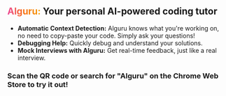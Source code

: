 <h2> <span style="background-image: linear-gradient(to right, #ec4899, #f97316, #f59e0b); -webkit-background-clip: text; background-clip: text; color: transparent;">Alguru:</span> Your personal AI-powered coding tutor</h2>

- **Automatic Context Detection:** Alguru knows what you're working on, no need to copy-paste your code. Simply ask your questions!
- **Debugging Help:** Quickly debug and understand your solutions. 
- **Mock Interviews with Alguru:** Get real-time feedback, just like a real interview.
### Scan the QR code or search for "Alguru" on the Chrome Web Store to try it out!


